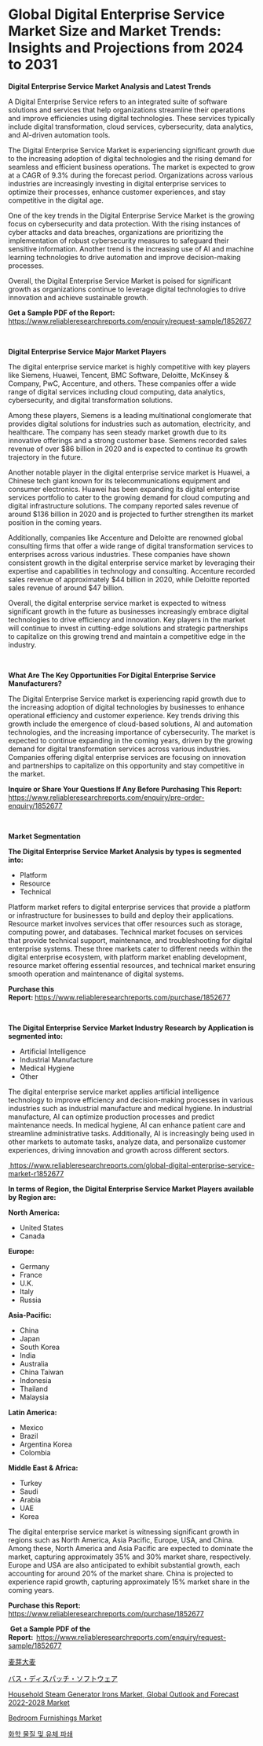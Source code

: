 <p><h1>Global Digital Enterprise Service Market Size and Market Trends: Insights and Projections from 2024 to 2031</h1></p><p><strong>Digital Enterprise Service Market Analysis and Latest Trends</strong></p>
<p><p>A Digital Enterprise Service refers to an integrated suite of software solutions and services that help organizations streamline their operations and improve efficiencies using digital technologies. These services typically include digital transformation, cloud services, cybersecurity, data analytics, and AI-driven automation tools.</p><p>The Digital Enterprise Service Market is experiencing significant growth due to the increasing adoption of digital technologies and the rising demand for seamless and efficient business operations. The market is expected to grow at a CAGR of 9.3% during the forecast period. Organizations across various industries are increasingly investing in digital enterprise services to optimize their processes, enhance customer experiences, and stay competitive in the digital age.</p><p>One of the key trends in the Digital Enterprise Service Market is the growing focus on cybersecurity and data protection. With the rising instances of cyber attacks and data breaches, organizations are prioritizing the implementation of robust cybersecurity measures to safeguard their sensitive information. Another trend is the increasing use of AI and machine learning technologies to drive automation and improve decision-making processes.</p><p>Overall, the Digital Enterprise Service Market is poised for significant growth as organizations continue to leverage digital technologies to drive innovation and achieve sustainable growth.</p></p>
<p><strong>Get a Sample PDF of the Report:&nbsp;</strong> <a href="https://www.reliableresearchreports.com/enquiry/request-sample/1852677">https://www.reliableresearchreports.com/enquiry/request-sample/1852677</a></p>
<p>&nbsp;</p>
<p><strong>Digital Enterprise Service Major Market Players</strong></p>
<p><p>The digital enterprise service market is highly competitive with key players like Siemens, Huawei, Tencent, BMC Software, Deloitte, McKinsey & Company, PwC, Accenture, and others. These companies offer a wide range of digital services including cloud computing, data analytics, cybersecurity, and digital transformation solutions.</p><p>Among these players, Siemens is a leading multinational conglomerate that provides digital solutions for industries such as automation, electricity, and healthcare. The company has seen steady market growth due to its innovative offerings and a strong customer base. Siemens recorded sales revenue of over $86 billion in 2020 and is expected to continue its growth trajectory in the future.</p><p>Another notable player in the digital enterprise service market is Huawei, a Chinese tech giant known for its telecommunications equipment and consumer electronics. Huawei has been expanding its digital enterprise services portfolio to cater to the growing demand for cloud computing and digital infrastructure solutions. The company reported sales revenue of around $136 billion in 2020 and is projected to further strengthen its market position in the coming years.</p><p>Additionally, companies like Accenture and Deloitte are renowned global consulting firms that offer a wide range of digital transformation services to enterprises across various industries. These companies have shown consistent growth in the digital enterprise service market by leveraging their expertise and capabilities in technology and consulting. Accenture recorded sales revenue of approximately $44 billion in 2020, while Deloitte reported sales revenue of around $47 billion.</p><p>Overall, the digital enterprise service market is expected to witness significant growth in the future as businesses increasingly embrace digital technologies to drive efficiency and innovation. Key players in the market will continue to invest in cutting-edge solutions and strategic partnerships to capitalize on this growing trend and maintain a competitive edge in the industry.</p></p>
<p>&nbsp;</p>
<p><strong>What Are The Key Opportunities For Digital Enterprise Service Manufacturers?</strong></p>
<p><p>The Digital Enterprise Service market is experiencing rapid growth due to the increasing adoption of digital technologies by businesses to enhance operational efficiency and customer experience. Key trends driving this growth include the emergence of cloud-based solutions, AI and automation technologies, and the increasing importance of cybersecurity. The market is expected to continue expanding in the coming years, driven by the growing demand for digital transformation services across various industries. Companies offering digital enterprise services are focusing on innovation and partnerships to capitalize on this opportunity and stay competitive in the market.</p></p>
<p><strong>Inquire or Share Your Questions If Any Before Purchasing This Report:</strong> <a href="https://www.reliableresearchreports.com/enquiry/pre-order-enquiry/1852677">https://www.reliableresearchreports.com/enquiry/pre-order-enquiry/1852677</a></p>
<p>&nbsp;</p>
<p><strong>Market Segmentation</strong></p>
<p><strong>The Digital Enterprise Service Market Analysis by types is segmented into:</strong></p>
<p><ul><li>Platform</li><li>Resource</li><li>Technical</li></ul></p>
<p><p>Platform market refers to digital enterprise services that provide a platform or infrastructure for businesses to build and deploy their applications. Resource market involves services that offer resources such as storage, computing power, and databases. Technical market focuses on services that provide technical support, maintenance, and troubleshooting for digital enterprise systems. These three markets cater to different needs within the digital enterprise ecosystem, with platform market enabling development, resource market offering essential resources, and technical market ensuring smooth operation and maintenance of digital systems.</p></p>
<p><strong>Purchase this Report:&nbsp;</strong><a href="https://www.reliableresearchreports.com/purchase/1852677">https://www.reliableresearchreports.com/purchase/1852677</a></p>
<p>&nbsp;</p>
<p><strong>The Digital Enterprise Service Market Industry Research by Application is segmented into:</strong></p>
<p><ul><li>Artificial Intelligence</li><li>Industrial Manufacture</li><li>Medical Hygiene</li><li>Other</li></ul></p>
<p><p>The digital enterprise service market applies artificial intelligence technology to improve efficiency and decision-making processes in various industries such as industrial manufacture and medical hygiene. In industrial manufacture, AI can optimize production processes and predict maintenance needs. In medical hygiene, AI can enhance patient care and streamline administrative tasks. Additionally, AI is increasingly being used in other markets to automate tasks, analyze data, and personalize customer experiences, driving innovation and growth across different sectors.</p></p>
<p><a href="https://www.reliableresearchreports.com/global-digital-enterprise-service-market-r1852677">&nbsp;https://www.reliableresearchreports.com/global-digital-enterprise-service-market-r1852677</a></p>
<p><strong>In terms of Region, the Digital Enterprise Service Market Players available by Region are:</strong></p>
<p>
    <p> <strong> North America: </strong>
        <ul>
            <li>United States</li>
            <li>Canada</li>
        </ul>
        </p> 
    <p> <strong> Europe: </strong>
        <ul>
            <li>Germany</li>
            <li>France</li>
            <li>U.K.</li>
            <li>Italy</li>
            <li>Russia</li>
        </ul>
        </p> 
    <p> <strong> Asia-Pacific: </strong>
        <ul>
            <li>China</li>
            <li>Japan</li>
            <li>South Korea</li>
            <li>India</li>
            <li>Australia</li>
            <li>China Taiwan</li>
            <li>Indonesia</li>
            <li>Thailand</li>
            <li>Malaysia</li>
        </ul>
        </p> 
    <p> <strong> Latin America: </strong>
        <ul>
            <li>Mexico</li>
            <li>Brazil</li>
            <li>Argentina Korea</li>
            <li>Colombia</li>
        </ul>
        </p> 
    <p> <strong> Middle East & Africa: </strong>
        <ul>
            <li>Turkey</li>
            <li>Saudi</li>
            <li>Arabia</li>
            <li>UAE</li>
            <li>Korea</li>
        </ul>
    </p>
    </p>
<p><p>The digital enterprise service market is witnessing significant growth in regions such as North America, Asia Pacific, Europe, USA, and China. Among these, North America and Asia Pacific are expected to dominate the market, capturing approximately 35% and 30% market share, respectively. Europe and USA are also anticipated to exhibit substantial growth, each accounting for around 20% of the market share. China is projected to experience rapid growth, capturing approximately 15% market share in the coming years.</p></p>
<p><strong>Purchase this Report: </strong><a href="https://www.reliableresearchreports.com/purchase/1852677">https://www.reliableresearchreports.com/purchase/1852677</a></p>
<p>&nbsp;<strong>Get a Sample PDF of the Report:&nbsp;&nbsp;</strong><a href="https://www.reliableresearchreports.com/enquiry/request-sample/1852677">https://www.reliableresearchreports.com/enquiry/request-sample/1852677</a></p>
<p><strong></strong></p>
<p><p><a href="https://medium.com/@candiceveum_27405/%E9%BA%A6%E8%8A%BD%E5%A4%A7%E9%BA%A6%E5%B8%82%E5%A0%B4%E3%81%AF-%E5%B8%82%E5%A0%B4%E3%82%B7%E3%82%A7%E3%82%A2-%E5%B8%82%E5%A0%B4%E5%8B%95%E5%90%91-%E5%B8%82%E5%A0%B4%E6%88%90%E9%95%B7%E3%81%AB%E9%96%A2%E3%81%99%E3%82%8B%E6%83%85%E5%A0%B1%E3%82%92%E6%8F%90%E4%BE%9B%E3%81%97%E3%81%BE%E3%81%99-005182c5439c">麦芽大麦</a></p><p><a href="https://medium.com/@idellamante2023/%E3%83%90%E3%82%B9%E3%83%87%E3%82%A3%E3%82%B9%E3%83%91%E3%83%83%E3%83%81%E3%82%BD%E3%83%95%E3%83%88%E3%82%A6%E3%82%A7%E3%82%A2%E5%B8%82%E5%A0%B4-%E5%B8%82%E5%A0%B4cagr-%E5%B8%82%E5%A0%B4%E3%83%88%E3%83%AC%E3%83%B3%E3%83%89-%E3%81%8A%E3%82%88%E3%81%B3%E6%88%90%E9%95%B7%E6%88%A6%E7%95%A5%E3%81%AB%E9%96%A2%E3%81%99%E3%82%8B%E6%B4%9E%E5%AF%9F-cfefd33b9531">バス・ディスパッチ・ソフトウェア</a></p><p><a href="https://www.linkedin.com/pulse/household-steam-generator-irons-market-global-outlook-vomwe?trackingId=VnkZnMRQ%2F3QNMlKkYwSAIQ%3D%3D">Household Steam Generator Irons Market, Global Outlook and Forecast 2022-2028 Market</a></p><p><a href="https://issuu.com/reportprime-2/docs/bedroom-furnishings-market-size-2030.pptx">Bedroom Furnishings Market</a></p><p><a href="https://medium.com/@lottierunte44/%ED%94%84%EB%9E%99%ED%82%B9-%ED%99%94%ED%95%99%EB%AC%BC%EC%A7%88-%EB%B0%8F-%EC%9C%A0%EC%B2%B4-%EC%8B%9C%EC%9E%A5-%EA%B7%9C%EB%AA%A8%EB%8A%94-%EC%84%B8%EA%B3%84-%EC%82%B0%EC%97%85%EC%97%90%EC%84%9C-%EC%B5%9C%EC%A0%81%EC%9D%98-%EB%A7%88%EC%BC%80%ED%8C%85-%EC%B1%84%EB%84%90%EC%9D%84-%EB%B3%B4%EC%97%AC%EC%A4%8D%EB%8B%88%EB%8B%A4-055388dba173">화학 물질 및 유체 파쇄</a></p></p>